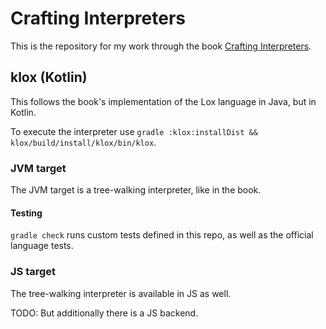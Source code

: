 # Crafting Interpreters

This is the repository for my work through the book [Crafting Interpreters](https://craftinginterpreters.com/).

## klox (Kotlin)

This follows the book's implementation of the Lox language in Java, but in Kotlin.

To execute the interpreter use `gradle :klox:installDist && klox/build/install/klox/bin/klox`.

### JVM target

The JVM target is a tree-walking interpreter, like in the book.

#### Testing

`gradle check` runs custom tests defined in this repo, as well as the official language tests.

### JS target

The tree-walking interpreter is available in JS as well.

TODO: But additionally there is a JS backend.